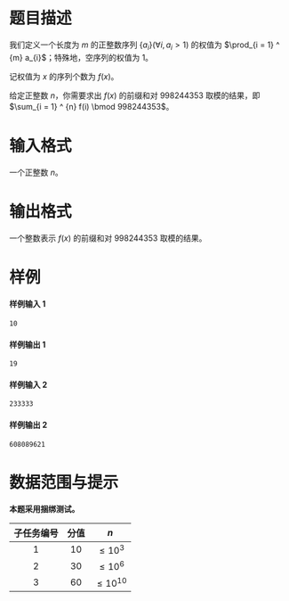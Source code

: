 
# 题目描述

我们定义一个长度为 $m$ 的正整数序列 $\{ a_{i} \}(\forall i, a_{i} > 1)$ 的权值为 $\prod_{i = 1} ^ {m} a_{i}$；特殊地，空序列的权值为 $1$。

记权值为 $x$ 的序列个数为 $f(x)$。

给定正整数 $n$，你需要求出 $f(x)$ 的前缀和对 $998244353$ 取模的结果，即 $\sum_{i = 1} ^ {n} f(i) \bmod 998244353$。

# 输入格式

一个正整数 $n$。

# 输出格式

一个整数表示 $f(x)$ 的前缀和对 $998244353$ 取模的结果。

# 样例

#### 样例输入 1

```plain
10
```

#### 样例输出 1

```plain
19
```

#### 样例输入 2

```plain
233333
```

#### 样例输出 2

```plain
608089621
```

# 数据范围与提示

**本题采用捆绑测试。**

| 子任务编号 | 分值 | $n$ |
| :------: | :--: | :--: |
| $1$ | $10$ | $\le 10 ^ {3}$ |
| $2$ | $30$ | $\le 10 ^ {6}$ |
| $3$ | $60$ | $\le 10 ^ {10}$ |

